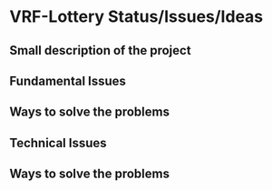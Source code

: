# VRF-Lottery Status/Issues/Ideas

## Small description of the project


## Fundamental Issues

## Ways to solve the problems

## Technical Issues


## Ways to solve the problems


